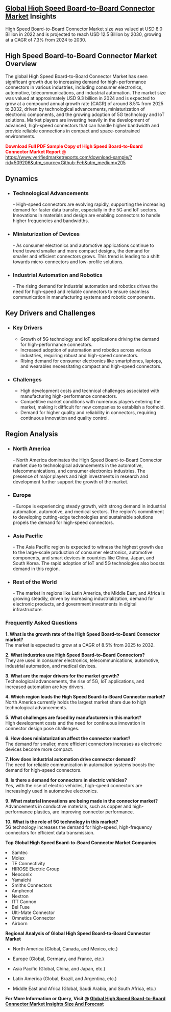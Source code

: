 <h2><a href="https://www.verifiedmarketreports.com/download-sample/?rid=509206&amp;utm_source=Github&amp;utm_medium=205" target="_blank">Global High Speed Board-to-Board Connector Market</a> Insights</h2><p>High Speed Board-to-Board Connector Market size was valued at USD 8.0 Billion in 2022 and is projected to reach USD 12.5 Billion by 2030, growing at a CAGR of 7.3% from 2024 to 2030.</p><p> <h2>High Speed Board-to-Board Connector Market Overview</h2> <p>The global High Speed Board-to-Board Connector Market has seen significant growth due to increasing demand for high-performance connectors in various industries, including consumer electronics, automotive, telecommunications, and industrial automation. The market size was valued at approximately USD 9.3 billion in 2024 and is expected to grow at a compound annual growth rate (CAGR) of around 8.5% from 2025 to 2032, driven by technological advancements, miniaturization of electronic components, and the growing adoption of 5G technology and IoT solutions. Market players are investing heavily in the development of advanced, high-speed connectors that can handle higher bandwidth and provide reliable connections in compact and space-constrained environments.</p> <p><p><span class=""><span style="color: #ff0000;"><strong>Download Full PDF Sample Copy of High Speed Board-to-Board Connector Market Report</strong> @ </span><a href="https://www.verifiedmarketreports.com/download-sample/?rid=509206&amp;utm_source=Github-Feb&amp;utm_medium=205" target="_blank">https://www.verifiedmarketreports.com/download-sample/?rid=509206&amp;utm_source=Github-Feb&amp;utm_medium=205</a></span></p></p> <h2>Dynamics</h2> <ul> <li><h3>Technological Advancements</h3> - High-speed connectors are evolving rapidly, supporting the increasing demand for faster data transfer, especially in the 5G and IoT sectors. Innovations in materials and design are enabling connectors to handle higher frequencies and bandwidths.</li> <li><h3>Miniaturization of Devices</h3> - As consumer electronics and automotive applications continue to trend toward smaller and more compact designs, the demand for smaller and efficient connectors grows. This trend is leading to a shift towards micro-connectors and low-profile solutions.</li> <li><h3>Industrial Automation and Robotics</h3> - The rising demand for industrial automation and robotics drives the need for high-speed and reliable connectors to ensure seamless communication in manufacturing systems and robotic components.</li> </ul> <h2>Key Drivers and Challenges</h2> <ul> <li><h3>Key Drivers</h3> <ul> <li>Growth of 5G technology and IoT applications driving the demand for high-performance connectors.</li> <li>Increased adoption of automation and robotics across various industries, requiring robust and high-speed connectors.</li> <li>Rising demand for consumer electronics like smartphones, laptops, and wearables necessitating compact and high-speed connectors.</li> </ul> </li> <li><h3>Challenges</h3> <ul> <li>High development costs and technical challenges associated with manufacturing high-performance connectors.</li> <li>Competitive market conditions with numerous players entering the market, making it difficult for new companies to establish a foothold.</li> <li>Demand for higher quality and reliability in connectors, requiring continuous innovation and quality control.</li> </ul> </li> </ul> <h2>Region Analysis</h2> <ul> <li><h3>North America</h3> - North America dominates the High Speed Board-to-Board Connector market due to technological advancements in the automotive, telecommunications, and consumer electronics industries. The presence of major players and high investments in research and development further support the growth of the market.</li> <li><h3>Europe</h3> - Europe is experiencing steady growth, with strong demand in industrial automation, automotive, and medical sectors. The region's commitment to developing cutting-edge technologies and sustainable solutions propels the demand for high-speed connectors.</li> <li><h3>Asia Pacific</h3> - The Asia Pacific region is expected to witness the highest growth due to the large-scale production of consumer electronics, automotive components, and smart devices in countries like China, Japan, and South Korea. The rapid adoption of IoT and 5G technologies also boosts demand in this region.</li> <li><h3>Rest of the World</h3> - The market in regions like Latin America, the Middle East, and Africa is growing steadily, driven by increasing industrialization, demand for electronic products, and government investments in digital infrastructure.</li> </ul> <h3>Frequently Asked Questions</h3> <p><b>1. What is the growth rate of the High Speed Board-to-Board Connector market?</b><br> The market is expected to grow at a CAGR of 8.5% from 2025 to 2032.</p> <p><b>2. What industries use High Speed Board-to-Board Connectors?</b><br> They are used in consumer electronics, telecommunications, automotive, industrial automation, and medical devices.</p> <p><b>3. What are the major drivers for the market growth?</b><br> Technological advancements, the rise of 5G, IoT applications, and increased automation are key drivers.</p> <p><b>4. Which region leads the High Speed Board-to-Board Connector market?</b><br> North America currently holds the largest market share due to high technological advancements.</p> <p><b>5. What challenges are faced by manufacturers in this market?</b><br> High development costs and the need for continuous innovation in connector design pose challenges.</p> <p><b>6. How does miniaturization affect the connector market?</b><br> The demand for smaller, more efficient connectors increases as electronic devices become more compact.</p> <p><b>7. How does industrial automation drive connector demand?</b><br> The need for reliable communication in automation systems boosts the demand for high-speed connectors.</p> <p><b>8. Is there a demand for connectors in electric vehicles?</b><br> Yes, with the rise of electric vehicles, high-speed connectors are increasingly used in automotive electronics.</p> <p><b>9. What material innovations are being made in the connector market?</b><br> Advancements in conductive materials, such as copper and high-performance plastics, are improving connector performance.</p> <p><b>10. What is the role of 5G technology in this market?</b><br> 5G technology increases the demand for high-speed, high-frequency connectors for efficient data transmission.</p> </p><p><strong>Top Global High Speed Board-to-Board Connector Market Companies</strong></p><div data-test-id=""><p><li>Samtec</li><li> Molex</li><li> TE Connectivity</li><li> HIROSE Electric Group</li><li> Neoconix</li><li> Yamaichi</li><li> Smiths Connectors</li><li> Amphenol</li><li> Nextron</li><li> ITT Cannon</li><li> Bel Fuse</li><li> Ulti-Mate Connector</li><li> Omnetics Connector</li><li> Airborn</li></p><div><strong>Regional Analysis of&nbsp;Global High Speed Board-to-Board Connector Market</strong></div><ul><li dir="ltr"><p dir="ltr">North America&nbsp;(Global, Canada, and Mexico, etc.)</p></li><li dir="ltr"><p dir="ltr">Europe (Global, Germany, and France, etc.)</p></li><li dir="ltr"><p dir="ltr">Asia Pacific&nbsp;(Global, China, and Japan, etc.)</p></li><li dir="ltr"><p dir="ltr">Latin America&nbsp;(Global, Brazil, and Argentina, etc.)</p></li><li dir="ltr">Middle East and Africa&nbsp;(Global, Saudi Arabia, and South Africa, etc.)</li></ul><p><strong>For More Information or Query, Visit @&nbsp;</strong><strong><a href="https://www.verifiedmarketreports.com/product/high-speed-board-to-board-connector-market/?utm_source=Github&amp;utm_medium=205" target="_blank">Global High Speed Board-to-Board Connector Market Insights Size And Forecast</a></strong></p></div>
